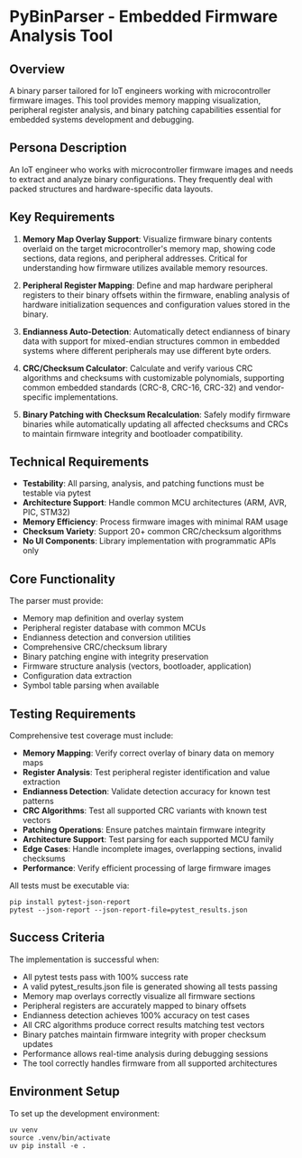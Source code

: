 # PyBinParser - Embedded Firmware Analysis Tool

## Overview
A binary parser tailored for IoT engineers working with microcontroller firmware images. This tool provides memory mapping visualization, peripheral register analysis, and binary patching capabilities essential for embedded systems development and debugging.

## Persona Description
An IoT engineer who works with microcontroller firmware images and needs to extract and analyze binary configurations. They frequently deal with packed structures and hardware-specific data layouts.

## Key Requirements
1. **Memory Map Overlay Support**: Visualize firmware binary contents overlaid on the target microcontroller's memory map, showing code sections, data regions, and peripheral addresses. Critical for understanding how firmware utilizes available memory resources.

2. **Peripheral Register Mapping**: Define and map hardware peripheral registers to their binary offsets within the firmware, enabling analysis of hardware initialization sequences and configuration values stored in the binary.

3. **Endianness Auto-Detection**: Automatically detect endianness of binary data with support for mixed-endian structures common in embedded systems where different peripherals may use different byte orders.

4. **CRC/Checksum Calculator**: Calculate and verify various CRC algorithms and checksums with customizable polynomials, supporting common embedded standards (CRC-8, CRC-16, CRC-32) and vendor-specific implementations.

5. **Binary Patching with Checksum Recalculation**: Safely modify firmware binaries while automatically updating all affected checksums and CRCs to maintain firmware integrity and bootloader compatibility.

## Technical Requirements
- **Testability**: All parsing, analysis, and patching functions must be testable via pytest
- **Architecture Support**: Handle common MCU architectures (ARM, AVR, PIC, STM32)
- **Memory Efficiency**: Process firmware images with minimal RAM usage
- **Checksum Variety**: Support 20+ common CRC/checksum algorithms
- **No UI Components**: Library implementation with programmatic APIs only

## Core Functionality
The parser must provide:
- Memory map definition and overlay system
- Peripheral register database with common MCUs
- Endianness detection and conversion utilities
- Comprehensive CRC/checksum library
- Binary patching engine with integrity preservation
- Firmware structure analysis (vectors, bootloader, application)
- Configuration data extraction
- Symbol table parsing when available

## Testing Requirements
Comprehensive test coverage must include:
- **Memory Mapping**: Verify correct overlay of binary data on memory maps
- **Register Analysis**: Test peripheral register identification and value extraction
- **Endianness Detection**: Validate detection accuracy for known test patterns
- **CRC Algorithms**: Test all supported CRC variants with known test vectors
- **Patching Operations**: Ensure patches maintain firmware integrity
- **Architecture Support**: Test parsing for each supported MCU family
- **Edge Cases**: Handle incomplete images, overlapping sections, invalid checksums
- **Performance**: Verify efficient processing of large firmware images

All tests must be executable via:
```
pip install pytest-json-report
pytest --json-report --json-report-file=pytest_results.json
```

## Success Criteria
The implementation is successful when:
- All pytest tests pass with 100% success rate
- A valid pytest_results.json file is generated showing all tests passing
- Memory map overlays correctly visualize all firmware sections
- Peripheral registers are accurately mapped to binary offsets
- Endianness detection achieves 100% accuracy on test cases
- All CRC algorithms produce correct results matching test vectors
- Binary patches maintain firmware integrity with proper checksum updates
- Performance allows real-time analysis during debugging sessions
- The tool correctly handles firmware from all supported architectures

## Environment Setup
To set up the development environment:
```
uv venv
source .venv/bin/activate
uv pip install -e .
```